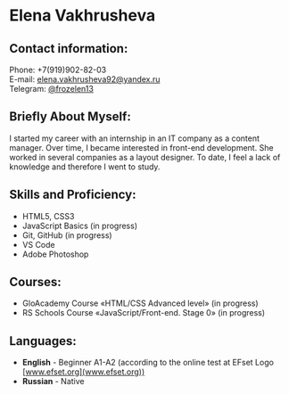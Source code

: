 # Elena Vakhrusheva

## Contact information:

Phone: +7(919)902-82-03 \
E-mail: elena.vakhrusheva92@yandex.ru \
Telegram: [@frozelen13](https://t.me/frozelen13)

## Briefly About Myself:

I started my career with an internship in an IT company as a content manager. Over time, I became interested in front-end development. She worked in several companies as a layout designer. To date, I feel a lack of knowledge and therefore I went to study.

## Skills and Proficiency:

- HTML5, CSS3
- JavaScript Basics (in progress)
- Git, GitHub (in progress)
- VS Code
- Adobe Photoshop

## Courses:

- GloAcademy Course «HTML/CSS Advanced level» (in progress)
- RS Schools Course «JavaScript/Front-end. Stage 0» (in progress)

## Languages:

- **English** - Beginner A1-A2 (according to the online test at EFset Logo [www.efset.org](www.efset.org))
- **Russian** - Native

